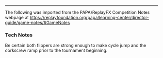 ***
The following was imported from the PAPA/ReplayFX Competition Notes webpage at https://replayfoundation.org/papa/learning-center/director-guide/game-notes/#GameNotes

### Tech Notes
            
Be certain both flippers are strong enough to make cycle jump and the corkscrew ramp prior to the tournament beginning.